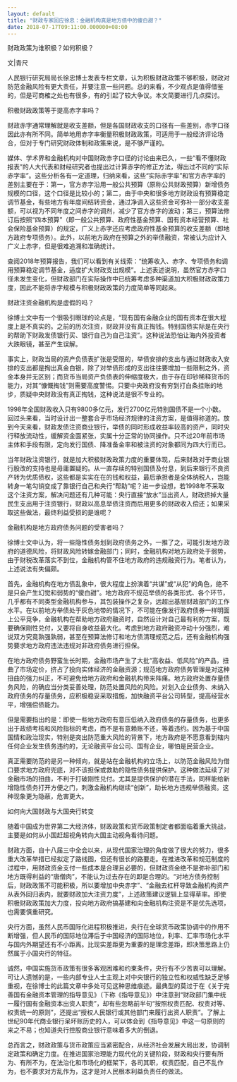 ```yaml
---
layout: default
title: "财政专家回应徐忠：金融机构真是地方债中的傻白甜？"
date: 2018-07-17T09:11:00.000000+08:00
---
```


财政政策为谁积极？如何积极？

文|青尺

人民银行研究局局长徐忠博士发表专栏文章，认为积极财政政策不够积极，财政对防范金融风险有更大责任，并要注意一些问题。总的来看，不少观点是值得借鉴的，但是可商榷之处也有很多，有的引起了较大争议。本文简要进行几点探讨。

积极财政政策等于提高赤字率吗？

财政赤字通常理解就是收支差额，但是各国财政收支的口径有一些差别，赤字口径因此亦有所不同。简单地用赤字率衡量积极财政政策，可适用于一般经济评论场合，但对于专门研究财政体制和政策来说，是不够严谨的。

媒体、学术界和金融机构对中国财政赤字口径的讨论由来已久，一些“看不懂财政报表”的人大代表和财经研究者也提出过计算赤字的修正方法，得出过不同的“实际赤字率”。这些分析各有一定道理，归纳来看，这些“实际赤字率”和官方赤字率的差别主要在于：第一，官方赤字沿用一般公共预算（原称公共财政预算）新增债务规模的口径，这个口径是比较小的；第二，由于中央和很多地方财政设有预算稳定调节基金，有些地方有年度间结转资金，通过净调入这些资金可弥补一部分收支差额，可以视为不同年度之间赤字的调剂，减少了官方赤字的波动；第三，预算法修订后按照“四本预算”（即一般公共预算、政府性基金预算、国有资本经营预算、社会保险基金预算）的规定，广义上赤字还应考虑政府性基金预算的收支差额（即地方政府专项债务）。此外，以前地方政府在预算之外的举债融资，常被认为应计入广义上赤字，但是很难追溯和准确统计。

查阅2018年预算报告，我们可以看到有关线索：“统筹收入、赤字、专项债务和调用预算稳定调节基金，适度扩大财政支出规模”。上述表述说明，虽然官方赤字口径未发生变化，但财政部门在实际操作中已统筹考虑多种渠道加大积极财政政策力度，因此不能将赤字规模与积极财政政策的力度简单等同起来。

财政注资金融机构是虚假的吗？

徐博士文中有一个很吸引眼球的论点是，“现有国有金融企业的国有资本在很大程度上是不真实的。之前的历次注资，财政并没有真正掏钱。特别国债实际是在央行的帮助下财政发债银行买、银行自己为自己注资”。这种说法恐怕让海内外投资者大跌眼镜，甚至产生误解。

事实上，财政当局的资产负债表扩张是受限的，举债安排的支出与通过财政收入安排的支出都是掏出真金白银，除了对举债形成的支出往往要增加一些限制之外，资金本身并无区别；而货币当局资产负债表的伸缩度极大，由于存在印钞稀释货币的能力，对其“慷慨掏钱”则需要高度警惕。只要中央政府没有穷到打白条挂账的地步，质疑中央财政没有真正掏钱，这种说法是很不专业的。

1998年全国财政收入只有9800多亿元，发行2700亿元特别国债不是一个小数。回过头来看，当时设计出一整套合乎市场经济规律的注资方案，是值得称道的。放到今天来看，财政发债注资商业银行，举债的同时形成收益率较高的资产，同时央行释放流动性，缓解资金面紧张，实属十分正常的协同操作。只不过20年前市场主体和手段有限，定向发行国债、降准备金率和被注资的对象都同为四大行而已。

当年财政注资银行，就是加大积极财政政策力度的重要体现，后来财政对于商业银行股改的支持也是毋庸置疑的。从一直存续的特别国债及付息，到后来银行不良资产转为优质债权，这些都是实实在在的钱和权益，最后承担者是全体纳税人，岂能转身一笔勾销变成了靠银行自己和央行“帮助”呢？进一步设想，若1998年不采取这个注资方案，解决问题还有几种可能：央行直接“放水”当出资人，财政挤掉大量民生支出用于注资银行，财政以高息举债注资而后用更多的财政收入偿还；如果采取这些做法，最终利益受损的是谁呢？

金融机构是地方政府债务问题的受害者吗？

徐博士文中认为，将一些隐性债务划到政府债务之外，一推了之，可能引发地方政府的道德风险，将财政风险转嫁金融部门；同时，金融机构对地方政府处于弱势，由于财税改革落实不到位，金融机构管不住地方政府的违规融资行为。笔者认为，上述说法有失偏颇。

首先，金融机构在地方债乱象中，很大程度上扮演着“共谋”或“从犯”的角色，绝不是只会产生幻觉和弱势的“傻白甜”。地方政府不规范举债的各类形式、各个环节，几乎都有不同类型金融机构参与，其包装操作之复杂，远超出基层财政部门的工作水平。在以前地方举债处于灰色地带的情况下，不可能在像发行政府债券一样明面上公平竞争，金融机构在帮助地方政府融资时，自然设计对自己最有利的方案，既要确保刚性兑付，又要将自身收益最大化。考虑到地方政府融资冲动十分强烈，难说双方究竟孰强孰弱，甚至在预算法修订和地方债清理规范之后，还有金融机构强势要求地方政府违法违规对非政府债务进行担保。

在地方政府债务野蛮生长时期，金融市场产生了大批“高收益、低风险”的产品，扭曲了市场定价，挤占了投向实体经济的金融资源；规范地方政府债务管理是对这种扭曲的强力纠正，不可避免给地方政府和金融机构带来阵痛。地方政府处置存量债务风险，的确应当分类妥善处理，防范处置风险的风险。对划入企业债务、未纳入政府债务的存量债务，应积极稳妥采取措施，加快融资平台公司转型，提高经营水平，增强偿债能力。

但是需要指出的是：即使一些地方政府有意压低纳入政府债务的存量债务，也更多出于政绩考核和风险指标的考虑，而不是有意赖账不还，等着违约。因为基于中国国情和政治现实，特别是突出防范重大风险的背景下，地方政府是不愿意看到辖内任何企业发生债务违约的，无论融资平台公司、国有企业，哪怕是民营企业。

真正需要防范的是另一种倾向，就是站在金融机构的立场上，以防范金融风险为借口要求地方政府兜底，对不该担保或救助的隐性债务提供保护。这种做法延续了对金融市场的扭曲，不利于打破刚性兑付。尤其是提供保护的潜在手法，同样能给新增隐性债务打开方便之门，刺激金融机构继续“创新”，助长地方违规举债融资。这种现象更为隐蔽，危害更大。

如何向大国财政与大国央行转变

随着中国成为世界第二大经济体，财政政策和货币政策制定者都面临着重大挑战，主要是如何从小国赶超视角转向大国主动视角看待问题。

财政方面，自十八届三中全会以来，从现代国家治理的角度做了很大的努力，很多重大改革举措已经拟定了路线图，但还有很长的路要走。在推进改革和规范制度的过程中，用财政资金支付一些成本是合理且必要的，但财政资金绝不是弥补部门和地方既得利益的“唐僧肉”，不能认为过去存在的即是合理的。“对地方债务控制后，财政政策不可能积极，所以要增加中央赤字”、“金融去杠杆导致金融机构资产从表外回归表内，就要财政加大注资力度”，上述政策建议逻辑上显得草率。即使积极财政政策加大力度，投向地方政府搞基建和向金融机构注资是不是优先选项，也需要慎重研究。

央行方面，虽然人民币国际化进程积极推进，央行在全球货币政策协调中的作用不断增强，但人民币的国际地位滞后于中国经济的国际地位，利率、汇率市场化水平与国内外期望还有不小距离。比现实差距更为重要的是理念差距，即决策思路上仍然属于小国央行的特征。

诚然，中国实施货币政策有很多客观困难和约束条件，央行有不少苦衷可以理解。可让人遗憾的是，一些内部专业人士主观上对中央银行的独立性和权威性缺乏足够重视，在徐博士的此篇文章中多处可见这种思维痕迹。最典型的莫过于在《关于完善国有金融资本管理的指导意见》（下称《指导意见》）中注意到“财政部门集中统一履行国有金融资本出资人职责”，却有些忽略前半句“按照权责匹配、权责对等、权责统一的原则”，还提出“授权人民银行或其他部门来履行出资人职责”。了解上世纪90年代商业银行呆坏账历史的人，可以体会到《指导意见》中这一句原则的来之不易；也知道央行控股商业银行意味着多大的倒退。

总而言之，财政政策与货币政策应当紧密配合，从经济社会发展大局出发，协调制定政策和确定力度。在推进国家治理能力现代化的关键阶段，财政和央行要有所为、有所不为，在法治化和市场化的框架下，各司其职，权责匹配，自己不乱作为，也不要求对方乱作为，这才是对人民根本利益负责任的做法。

